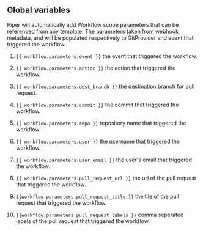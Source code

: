 ## Global variables

Piper will automatically add Workflow scope parameters that can be referenced from any template.
The parameters taken from webhook metadata, and will be populated respectively to GitProvider and event that triggered the workflow.

1. `{{ workflow.parameters.event }}` the event that triggered the workflow.

2. `{{ workflow.parameters.action }}` the action that triggered the workflow.

3. `{{ workflow.parameters.dest_branch }}` the destination branch for pull request.

4. `{{ workflow.parameters.commit }}` the commit that triggered the workflow.

5. `{{ workflow.parameters.repo }}` repository name that triggered the workflow.

6. `{{ workflow.parameters.user }}` the username that triggered the workflow.

7. `{{ workflow.parameters.user_email }}` the user's email that triggered the workflow.

8. `{{ workflow.parameters.pull_request_url }}` the url of the pull request that triggered the workflow.

9. `{{workflow.parameters.pull_request_title }}` the tile of the pull request that triggered the workflow.

10. `{{workflow.parameters.pull_request_labels }}` comma seperated labels of the pull request that triggered the workflow.
